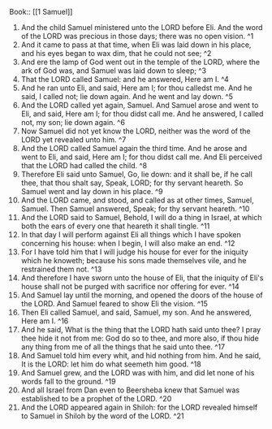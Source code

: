  Book:: [[1 Samuel]]
 1. And the child Samuel ministered unto the LORD before Eli. And the word of the LORD was precious in those days; there was no open vision. ^1
 2. And it came to pass at that time, when Eli was laid down in his place, and his eyes began to wax dim, that he could not see; ^2
 3. And ere the lamp of God went out in the temple of the LORD, where the ark of God was, and Samuel was laid down to sleep; ^3
 4. That the LORD called Samuel: and he answered, Here am I. ^4
 5. And he ran unto Eli, and said, Here am I; for thou calledst me. And he said, I called not; lie down again. And he went and lay down. ^5
 6. And the LORD called yet again, Samuel. And Samuel arose and went to Eli, and said, Here am I; for thou didst call me. And he answered, I called not, my son; lie down again. ^6
 7. Now Samuel did not yet know the LORD, neither was the word of the LORD yet revealed unto him. ^7
 8. And the LORD called Samuel again the third time. And he arose and went to Eli, and said, Here am I; for thou didst call me. And Eli perceived that the LORD had called the child. ^8
 9. Therefore Eli said unto Samuel, Go, lie down: and it shall be, if he call thee, that thou shalt say, Speak, LORD; for thy servant heareth. So Samuel went and lay down in his place. ^9
 10. And the LORD came, and stood, and called as at other times, Samuel, Samuel. Then Samuel answered, Speak; for thy servant heareth. ^10
 11. And the LORD said to Samuel, Behold, I will do a thing in Israel, at which both the ears of every one that heareth it shall tingle. ^11
 12. In that day I will perform against Eli all things which I have spoken concerning his house: when I begin, I will also make an end. ^12
 13. For I have told him that I will judge his house for ever for the iniquity which he knoweth; because his sons made themselves vile, and he restrained them not. ^13
 14. And therefore I have sworn unto the house of Eli, that the iniquity of Eli's house shall not be purged with sacrifice nor offering for ever. ^14
 15. And Samuel lay until the morning, and opened the doors of the house of the LORD. And Samuel feared to show Eli the vision. ^15
 16. Then Eli called Samuel, and said, Samuel, my son. And he answered, Here am I. ^16
 17. And he said, What is the thing that the LORD hath said unto thee? I pray thee hide it not from me: God do so to thee, and more also, if thou hide any thing from me of all the things that he said unto thee. ^17
 18. And Samuel told him every whit, and hid nothing from him. And he said, It is the LORD: let him do what seemeth him good. ^18
 19. And Samuel grew, and the LORD was with him, and did let none of his words fall to the ground. ^19
 20. And all Israel from Dan even to Beersheba knew that Samuel was established to be a prophet of the LORD. ^20
 21. And the LORD appeared again in Shiloh: for the LORD revealed himself to Samuel in Shiloh by the word of the LORD. ^21
